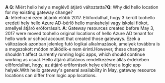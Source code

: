 <span data-ttu-id="d1654-101">**A Q**: Miért hello hely a meglévő átjáró változtatta?</span><span class="sxs-lookup"><span data-stu-id="d1654-101">**Q**: Why did hello location for my existing gateway change?</span></span> <br/><span data-ttu-id="d1654-102">
**A**: létrehozni ezen átjárók előbb 2017. Előfordulhat, hogy 3 került toohello eredeti hely hello Azure AD-bérlő hello munkahelyi vagy iskolai fiókot, amellyel átjáró erőforrásait.</span><span class="sxs-lookup"><span data-stu-id="d1654-102">
**A**: Gateway resources created before May 3, 2017 were moved toohello original locations of hello Azure AD tenant for hello work or school account that created those gateways.</span></span> <span data-ttu-id="d1654-103">Ezek a változások azonban jelenleg futó logikai alkalmazások, amelyek továbbra is a megszokott módon működik-e nem érinti.</span><span class="sxs-lookup"><span data-stu-id="d1654-103">However, these changes shouldn't affect currently running logic apps, which should continue working as usual.</span></span> <span data-ttu-id="d1654-104">Hello átjáró általános rendelkezésre állás érdekében előfordulhat, hogy, az átjáró erőforrások helye eltérhet a logic app helyek.</span><span class="sxs-lookup"><span data-stu-id="d1654-104">With hello gateway's general availability in May, gateway resource locations can differ from logic app locations.</span></span>